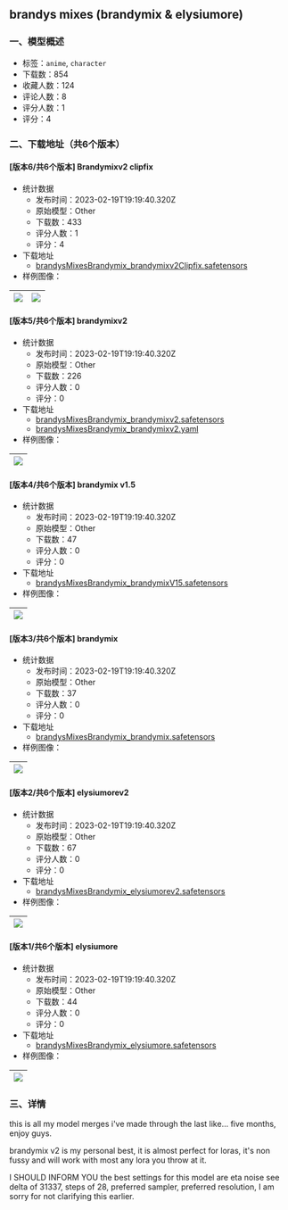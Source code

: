 ## brandys mixes (brandymix & elysiumore)
### 一、模型概述

- 标签：`anime`, `character`
- 下载数：854
- 收藏人数：124
- 评论人数：8
- 评分人数：1
- 评分：4

### 二、下载地址（共6个版本）

#### [版本6/共6个版本] Brandymixv2 clipfix 

- 统计数据
  - 发布时间：2023-02-19T19:19:40.320Z
  - 原始模型：Other
  - 下载数：433
  - 评分人数：1
  - 评分：4
- 下载地址
  - [brandysMixesBrandymix_brandymixv2Clipfix.safetensors](https://civitai.com/api/download/models/11841)
- 样例图像：

| <img src="https://image.civitai.com/xG1nkqKTMzGDvpLrqFT7WA/6639bc22-05f5-4f52-ec77-8cea59bef800/width=450/113162.jpeg" /> | <img src="https://image.civitai.com/xG1nkqKTMzGDvpLrqFT7WA/e5f4ca98-975b-48eb-22f2-cabc7983c800/width=450/116670.jpeg" /> |
| ---- | ---- |

#### [版本5/共6个版本] brandymixv2

- 统计数据
  - 发布时间：2023-02-19T19:19:40.320Z
  - 原始模型：Other
  - 下载数：226
  - 评分人数：0
  - 评分：0
- 下载地址
  - [brandysMixesBrandymix_brandymixv2.safetensors](https://civitai.com/api/download/models/10176)
  - [brandysMixesBrandymix_brandymixv2.yaml](https://civitai.com/api/download/models/10176?type=Config&format=Other)
- 样例图像：

| <img src="https://image.civitai.com/xG1nkqKTMzGDvpLrqFT7WA/f732b3b7-6fb6-4e11-cf31-8608e87f2700/width=450/101747.jpeg" /> |
| ---- |

#### [版本4/共6个版本] brandymix v1.5

- 统计数据
  - 发布时间：2023-02-19T19:19:40.320Z
  - 原始模型：Other
  - 下载数：47
  - 评分人数：0
  - 评分：0
- 下载地址
  - [brandysMixesBrandymix_brandymixV15.safetensors](https://civitai.com/api/download/models/10172)
- 样例图像：

| <img src="https://image.civitai.com/xG1nkqKTMzGDvpLrqFT7WA/1af3b0ee-c131-4807-b047-c47e5b15d000/width=450/101748.jpeg" /> |
| ---- |

#### [版本3/共6个版本] brandymix

- 统计数据
  - 发布时间：2023-02-19T19:19:40.320Z
  - 原始模型：Other
  - 下载数：37
  - 评分人数：0
  - 评分：0
- 下载地址
  - [brandysMixesBrandymix_brandymix.safetensors](https://civitai.com/api/download/models/10173)
- 样例图像：

| <img src="https://image.civitai.com/xG1nkqKTMzGDvpLrqFT7WA/85af8987-5bfa-431e-c970-7a2f06130500/width=450/101749.jpeg" /> |
| ---- |

#### [版本2/共6个版本] elysiumorev2

- 统计数据
  - 发布时间：2023-02-19T19:19:40.320Z
  - 原始模型：Other
  - 下载数：67
  - 评分人数：0
  - 评分：0
- 下载地址
  - [brandysMixesBrandymix_elysiumorev2.safetensors](https://civitai.com/api/download/models/10175)
- 样例图像：

| <img src="https://image.civitai.com/xG1nkqKTMzGDvpLrqFT7WA/9cebfb4d-c058-4a8a-33e8-9cf10b422800/width=450/101750.jpeg" /> |
| ---- |

#### [版本1/共6个版本] elysiumore

- 统计数据
  - 发布时间：2023-02-19T19:19:40.320Z
  - 原始模型：Other
  - 下载数：44
  - 评分人数：0
  - 评分：0
- 下载地址
  - [brandysMixesBrandymix_elysiumore.safetensors](https://civitai.com/api/download/models/10174)
- 样例图像：

| <img src="https://image.civitai.com/xG1nkqKTMzGDvpLrqFT7WA/2861bc17-cb27-49bd-869a-5e404a875100/width=450/101751.jpeg" /> |
| ---- |


### 三、详情
<p>this is all my model merges i've made through the last like... five months, enjoy guys.</p><p></p><p>brandymix v2 is my personal best, it is almost perfect for loras, it's non fussy and will work with most any lora you throw at it.</p><p></p><p>I SHOULD INFORM YOU the best settings for this model are eta noise see delta of 31337, steps of 28, preferred sampler, preferred resolution, I am sorry for not clarifying this earlier.</p>